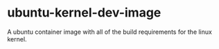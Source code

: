 # ubuntu-kernel-dev-image
A ubuntu container image with all of the build requirements for the linux kernel.
